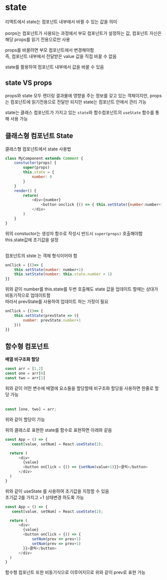 # state
리액트에서 state는 컴포넌트 내부에서 바뀔 수 있는 값을 의미<br><br>
porps는 컴포넌트가 사용되는 과정에서 부모 컴포넌트가 설정하는 값, 컴포넌트 자신은 해당 props를 읽기 전용으로만 사용<br>

props를 바꿀려면 부모 컴포넌트에서 변경해야함<br>
즉, 컴포넌트 내부에서 전달받은 value 값을 직접 바꿀 수 없음<br>

state를 활용하여 컴포넌트 내부에서 값을 바꿀 수 있음<br>

## state VS props<br>
props와 state 모두 렌더링 결과물에 영향을 주는 정보를 갖고 있는 객체이지만,  props는 컴포넌트에 읽기전용으로 전달만 되지만 state는 컴포넌트 안에서 관리 가능<br>

state는 클래스 컴포넌트가 가지고 있는 ```state```와 함수컴포넌트의 ```useState``` 함수를 통해 사용 가능<br>

## 클래스형 컴포넌트 State<br>
클래스형 컴포넌트에서 state 사용법<br>

```javascript
class MyComponent extends Comment {
    constuctor(props) {
        super(props)
        this.state = {
            number: 0
        }
    }
    render() {
        return(
            <div>{number}
                <button onclick {() => { this.setState({number:number+1})}}>클릭</button>
            </div>
        )
    }
}
```
위의 constuctor는 생성자 함수로 작성시 반드시 ```super(props)``` 호출해야함<br>
this.state값에 초기값을 설정<br><br>

컴포넌트의 stste 는 객체 형식이어야 함<br>

```javascript
onClick = {()=> {
    this.setState(number: number+1)
    this.setState(number: this.state.number + 1)
}}

```
위와 같이 number를 this.state를 두번 호출해도 state 값을 업데이트 할때는 상대가 비동기적으로 업데이트함<br>
따라서 prevState를 사용하여 업데이트 하는 가정이 필요<br>

```javascript
onClick = {()=> {
    this.setState(prevState => ({
        number: prevState.number+1
    }))
}}
```


## 함수형 컴포넌트<br>

**배열 비구조화 할당**
```javascript
const arr = [1,2]
const one = arr[0]
const two = arr[1]
```
위와 같이 어떤 변수에 배열에 요소들을 할당할때 비구조화 할당을 사용하면 한줄로 할당 가능<br><br>

```javascript
const [one, two] = arr;
```
위와 같이 할당이 가능

위의 클래스로 표현한 state를 함수로 표현하면 아래와 같음<br>
```javascript
const App = () => {
   const[value, setNum] = React.useState(2);

  return (
      <div>
        {value}
        <button onClick = {() => {setNum(value+1)}}>클릭</button>
      </div>
  )
}
```
위와 같이 useState 를 사용하여 초기값을 지정할 수 있음<br>
초기값 2를 가지고 +1 상태변경 하도록 가능<br>

```javascript
const App = () => {
   const[value, setNum] = React.useState(2);

  return (
      <div>
        {value}
        <button onClick = {() => {
            setNum(prev => prev+1)
            setNum(prev => prev+1)
        }}>클릭</button>
      </div>
  )
}
```
함수형 컴포넌트 또한 비동기식으로 이루어지므로 위와 같이 prev로 표현 가능<br>